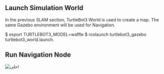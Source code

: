 
Launch Simulation World
---------------------------------------------

In the previous SLAM section, TurtleBot3 World is used to create a map. The same Gazebo environment will be used for Navigation.

$ export TURTLEBOT3_MODEL=waffle
$ roslaunch turtlebot3_gazebo turtlebot3_world.launch.

Run Navigation Node
----------------------------------------------





![احلى](https://user-images.githubusercontent.com/107875617/184557854-99aae6b0-5314-4d62-a052-c53ef6f5f49e.jpg)
